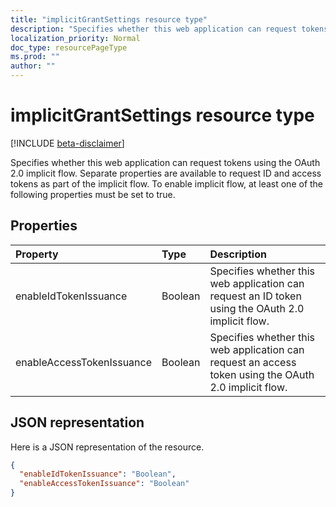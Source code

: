 ```yaml
---
title: "implicitGrantSettings resource type"
description: "Specifies whether this web application can request tokens using the OAuth 2.0 implicit flow. Separate properties are available to request ID and access tokens as part of the implicit flow. To enable implicit flow, at least one of the following properties must be set to true."
localization_priority: Normal
doc_type: resourcePageType
ms.prod: ""
author: ""
---
```


# implicitGrantSettings resource type

[!INCLUDE [beta-disclaimer](../../includes/beta-disclaimer.md)]

Specifies whether this web application can request tokens using the OAuth 2.0 implicit flow. Separate properties are available to request ID and access tokens as part of the implicit flow. To enable implicit flow, at least one of the following properties must be set to true.

## Properties

| Property | Type | Description |
|:---------|:-----|:------------|
|enableIdTokenIssuance| Boolean | Specifies whether this web application can request an ID token using the OAuth 2.0 implicit flow.|
|enableAccessTokenIssuance| Boolean | Specifies whether this web application can request an access token using the OAuth 2.0 implicit flow.|

## JSON representation
Here is a JSON representation of the resource.
<!-- {
  "blockType": "resource",
  "keyProperty": "id",
  "@odata.type": "microsoft.graph.implicitGrantSettings"
}-->
```json
{
  "enableIdTokenIssuance": "Boolean",
  "enableAccessTokenIssuance": "Boolean"
}

```
